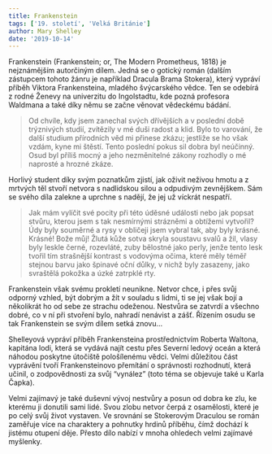 ```yaml
---
title: Frankenstein
tags: ['19. století', 'Velká Británie']
author: Mary Shelley
date: '2019-10-14'
---
```


Frankenstein (Frankenstein; or, The Modern Prometheus, 1818) je nejznámějším autorčiným dílem. Jedná se o gotický román (dalším zástupcem tohoto žánru je například Dracula Brama Stokera), který vypráví příběh Viktora Frankensteina, mladého švýcarského vědce. Ten se odebírá z rodné Ženevy na univerzitu do Ingolstadtu, kde pozná profesora Waldmana a také díky němu se začne věnovat vědeckému bádání.


> Od chvíle, kdy jsem zanechal svých dřívějších a v poslední době trýznivých studií, zvítězily v mé duši radost a klid. Bylo to varování, že další studium přírodních věd mi přinese zkázu; jestliže se ho však vzdám, kyne mi štěstí. Tento poslední pokus sil dobra byl neúčinný. Osud byl příliš mocný a jeho nezměnitelné zákony rozhodly o mé naprosté a hrozné zkáze.

Horlivý student díky svým poznatkům zjistí, jak oživit neživou hmotu a z mrtvých těl stvoří netvora s nadlidskou silou a odpudivým zevnějškem. Sám se svého díla zalekne a uprchne s nadějí, že jej už víckrát nespatří.


> Jak mám vylíčit své pocity při této úděsné události nebo jak popsat stvůru, kterou jsem s tak nesmírnými strázněmi a obtížemi vytvořil? Údy byly souměrné a rysy v obličeji jsem vybral tak, aby byly krásné. Krásné! Bože můj! Žlutá kůže sotva skryla soustavu svalů a žil, vlasy byly leskle černé, rozevláté, zuby bělostné jako perly, jenže tento lesk tvořil tím strašnější kontrast s vodovýma očima, které měly téměř stejnou barvu jako špinavé oční důlky, v nichž byly zasazeny, jako svraštělá pokožka a úzké zatrpklé rty.

Frankenstein však svému prokletí neunikne. Netvor chce, i přes svůj odporný vzhled, být dobrým a žít v souladu s lidmi, ti se jej však bojí a několikrát ho od sebe ze strachu odeženou. Nestvůra se zatvrdí a všechno dobré, co v ní při stvoření bylo, nahradí nenávist a zášť. Řízením osudu se tak Frankenstein se svým dílem setká znovu…

Shelleyová vypráví příběh Frankensteina prostřednictvím Roberta Waltona, kapitána lodi, která se vydává najít cestu přes Severní ledový oceán a která náhodou poskytne útočiště pološílenému vědci. Velmi důležitou část vyprávění tvoří Frankensteinovo přemítání o správnosti rozhodnutí, která učinil, o zodpovědnosti za svůj “vynález” (toto téma se objevuje také u Karla Čapka).

Velmi zajímavý je také duševní vývoj nestvůry a posun od dobra ke zlu, ke kterému ji donutili sami lidé. Svou zlobu netvor čerpá z osamělosti, které je po celý svůj život vystaven. Ve srovnání se Stokerovým Draculou se román zaměřuje více na charaktery a pohnutky hrdinů příběhu, čímž dochází k jistému otupení děje. Přesto dílo nabízí v mnoha ohledech velmi zajímavé myšlenky.


